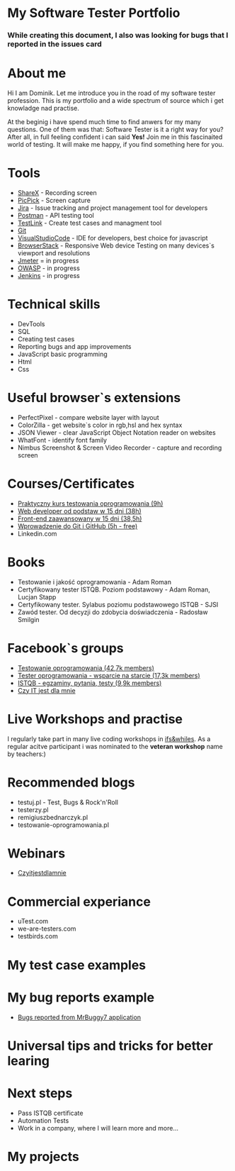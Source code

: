 # My Software Tester Portfolio 
### While creating this document, I also was looking for bugs that I reported in the issues card 
# About me
Hi I am Dominik. Let me introduce you in the road of my software tester profession. This is my portfolio and a wide spectrum of source which i get knowladge nad practise.

At the beginig i have spend much time to find anwers for my many questions. One of them was that: Software Tester is it a right way for you?
After all, in full feeling confident i can said **Yes!**
Join me in this fascinaited world of testing. It will make me happy, if you find something here for you.
# Tools
* [ShareX](https://getsharex.com/) - Recording screen
* [PicPick](https://picpick.app/pl/) - Screen capture 
* [Jira](https://www.atlassian.com/pl/software/jira) - Issue tracking and project management tool for developers
* [Postman](https://www.postman.com/) - API testing tool 
* [TestLink](https://testlink.org/) - Create test cases and managment tool
* [Git](https://git-scm.com/) 
* [VisualStudioCode](https://code.visualstudio.com/) - IDE for developers, best choice for javascript
* [BrowserStack](https://www.browserstack.com/) - Responsive Web device Testing on many devices`s viewport and resolutions
* [Jmeter](https://jmeter.apache.org/) = in progress
* [OWASP](https://www.zaproxy.org/) - in progress 
* [Jenkins](https://www.jenkins.io/) - in progress

# Technical skills
* DevTools
* SQL
* Creating test cases
* Reporting bugs and app improvements
* JavaScript basic programming
* Html
* Css

# Useful browser`s extensions 
* PerfectPixel - compare website layer with layout
* ColorZilla - get website`s color in rgb,hsl and hex syntax
* JSON Viewer - clear JavaScript Object Notation reader on websites
* WhatFont - identify font family
* Nimbus Screenshot & Screen Video Recorder - capture and recording screen
# Courses/Certificates 
* [Praktyczny kurs testowania oprogramowania (9h)](https://www.udemy.com/course/praktyczny-kurs-testowania-oprogramowania/)
* [Web developer od podstaw w 15 dni (38h)](https://websamuraj.pl/kurs/web-developer-w-15-dni-kurs-online/)
* [Front-end zaawansowany w 15 dni (38,5h)](https://websamuraj.pl/kurs/front-end-zaawansowany-w-15-dni-kurs-online/)
* [Wprowadzenie do Git i GitHub (5h - free)](https://www.udemy.com/course/praktyczny-kurs-testowania-oprogramowania/)
* Linkedin.com
# Books
* Testowanie i jakość oprogramowania - Adam Roman
* Certyfikowany tester ISTQB. Poziom podstawowy - Adam Roman, Lucjan Stapp
* Certyfikowany tester. Sylabus poziomu podstawowego ISTQB - SJSI
* Zawód tester. Od decyzji do zdobycia doświadczenia - Radosław Smilgin

# Facebook`s groups
* [Testowanie oprogramowania (42,7k members)](https://www.facebook.com/groups/TestowanieOprogramowania)
* [Tester oprogramowania - wsparcie na starcie (17,3k members)](https://www.facebook.com/groups/testeroprogramowania)
* [ISTQB - egzaminy, pytania, testy (9,9k members)](https://www.facebook.com/groups/194288250951242)
* [Czy IT jest dla mnie](https://www.facebook.com/groups/czyitjestdlamnie)

# Live Workshops and practise
I regularly take part in many live coding workshops in [ifs&whiles](https://www.czyitjestdlamnie.pl). As a regular acitve participant i was nominated to the **veteran workshop** name by teachers:)

# Recommended blogs
* testuj.pl - Test, Bugs & Rock'n'Roll
* testerzy.pl
* remigiuszbednarczyk.pl
* testowanie-oprogramowania.pl
# Webinars
* [Czyitjestdlamnie](https://www.czyitjestdlamnie.pl)
# Commercial experiance
* uTest.com
* we-are-testers.com
* testbirds.com
# My test case examples

# My bug reports example
* [Bugs reported from MrBuggy7 application](https://drive.google.com/file/d/1rFeUhEpJZX3sIEmynVe5PqWrSBm3Iql4/view?usp=sharing)

# Universal tips and tricks for better learing
# Next steps

* Pass ISTQB certificate
* Automation Tests
* Work in a company, where I will learn more and more...
# My projects

